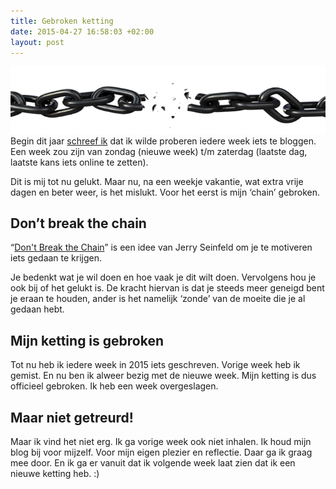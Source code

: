 ```yaml
---
title: Gebroken ketting
date: 2015-04-27 16:58:03 +02:00
layout: post
---
```


![Gebroken ketting](/content/images/2015/04/chain_PNG2.png)
Begin dit jaar [schreef ik](http://www.rogiervandenberg.nl/bloggen-in-2015/) dat ik wilde proberen iedere week iets te bloggen. Een week zou zijn van zondag (nieuwe week) t/m zaterdag (laatste dag, laatste kans iets online te zetten).

Dit is mij tot nu gelukt. Maar nu, na een weekje vakantie, wat extra vrije dagen en beter weer, is het mislukt. Voor het eerst is mijn ‘chain’ gebroken.

## Don’t break the chain
“[Don't Break the Chain](http://dontbreakthechain.com/)” is een idee van Jerry Seinfeld om je te motiveren iets gedaan te krijgen.

Je bedenkt wat je wil doen en hoe vaak je dit wilt doen. Vervolgens hou je ook bij of het gelukt is. De kracht hiervan is dat je steeds meer geneigd bent je eraan te houden, ander is het namelijk ‘zonde’ van de moeite die je al gedaan hebt.

## Mijn ketting is gebroken
Tot nu heb ik iedere week in 2015 iets geschreven. Vorige week heb ik gemist. En nu ben ik alweer bezig met de nieuwe week. Mijn ketting is dus officieel gebroken. Ik heb een week overgeslagen.

## Maar niet getreurd!
Maar ik vind het niet erg. Ik ga vorige week ook niet inhalen. Ik houd mijn blog bij voor mijzelf. Voor mijn eigen plezier en reflectie. Daar ga ik graag mee door. En ik ga er vanuit dat ik volgende week laat zien dat ik een nieuwe ketting heb. :)
